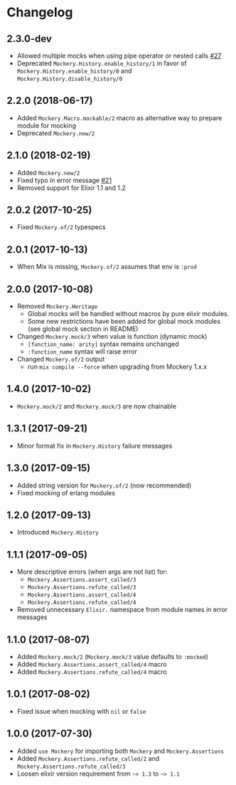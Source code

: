 # Changelog

## 2.3.0-dev

* Allowed multiple mocks when using pipe operator or nested calls [#27](https://github.com/appunite/mockery/pull/27)
* Deprecated `Mockery.History.enable_history/1` in favor of `Mockery.History.enable_history/0` and `Mockery.History.disable_history/0`

## 2.2.0 (2018-06-17)

* Added `Mockery.Macro.mockable/2` macro as alternative way to prepare module for mocking
* Deprecated `Mockery.new/2`

## 2.1.0 (2018-02-19)

* Added `Mockery.new/2`
* Fixed typo in error message [#21](https://github.com/appunite/mockery/pull/21)
* Removed support for Elixir 1.1 and 1.2

## 2.0.2 (2017-10-25)

* Fixed `Mockery.of/2` typespecs

## 2.0.1 (2017-10-13)

* When Mix is missing, `Mockery.of/2` assumes that env is `:prod`

## 2.0.0 (2017-10-08)

* Removed `Mockery.Heritage`
  * Global mocks will be handled without macros by pure elixir modules.
  * Some new restrictions have been added for global mock modules (see global
    mock section in README)
* Changed `Mockery.mock/3` when value is function (dynamic mock)
  * `[function_name: arity]` syntax remains unchanged
  * `:function_name` syntax will raise error
* Changed `Mockery.of/2` output
  * run `mix compile --force` when upgrading from Mockery 1.x.x

## 1.4.0 (2017-10-02)

* `Mockery.mock/2` and `Mockery.mock/3` are now chainable

## 1.3.1 (2017-09-21)

* Minor format fix in `Mockery.History` failure messages

## 1.3.0 (2017-09-15)

* Added string version for `Mockery.of/2` (now recommended)
* Fixed mocking of erlang modules

## 1.2.0 (2017-09-13)

* Introduced `Mockery.History`

## 1.1.1 (2017-09-05)

* More descriptive errors (when args are not list) for:
  * `Mockery.Assertions.assert_called/3`
  * `Mockery.Assertions.refute_called/3`
  * `Mockery.Assertions.assert_called/4`
  * `Mockery.Assertions.refute_called/4`
* Removed unnecessary `Elixir.` namespace from module names in error messages

## 1.1.0 (2017-08-07)

* Added `Mockery.mock/2` (`Mockery.mock/3` value defaults to `:mocked`)
* Added `Mockery.Assertions.assert_called/4` macro
* Added `Mockery.Assertions.refute_called/4` macro

## 1.0.1 (2017-08-02)

* Fixed issue when mocking with `nil` or `false`

## 1.0.0 (2017-07-30)

* Added `use Mockery` for importing both `Mockery` and `Mockery.Assertions`
* Added `Mockery.Assertions.refute_called/2` and `Mockery.Assertions.refute_called/3`
* Loosen elixir version requirement from `~> 1.3` to `~> 1.1`
